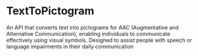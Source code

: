 # TextToPictogram
An API that converts text into pictograms for AAC (Augmentative and Alternative Communication), enabling individuals to communicate effectively using visual symbols. Designed to assist people with speech or language impairments in their daily communication

